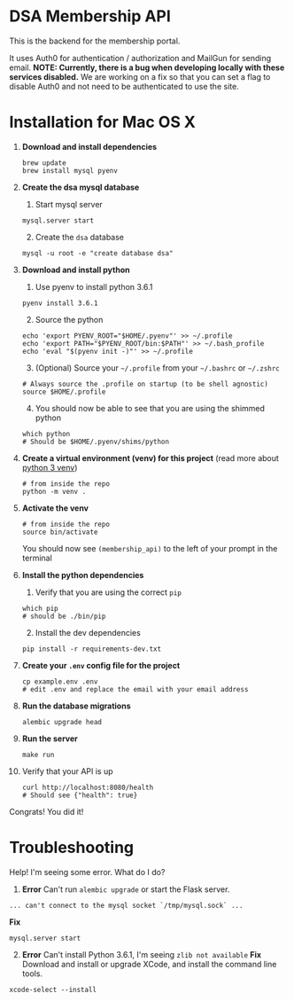 # DSA Membership API

This is the backend for the membership portal.

It uses Auth0 for authentication / authorization and MailGun for sending email.
**NOTE: Currently, there is a bug when developing locally with these services disabled.**
We are working on a fix so that you can set a flag to disable Auth0 and not need to be authenticated
to use the site.
 
# Installation for Mac OS X

1. **Download and install dependencies**
    ```
    brew update
    brew install mysql pyenv
    ```
    
2. **Create the dsa mysql database**
    1. Start mysql server
    ```
    mysql.server start
    ```
    2. Create the `dsa` database
    ```
    mysql -u root -e "create database dsa"
    ```

3. **Download and install python**
    1. Use pyenv to install python 3.6.1
    ```
    pyenv install 3.6.1
    ```
    2. Source the python 
    ```
    echo 'export PYENV_ROOT="$HOME/.pyenv"' >> ~/.profile
    echo 'export PATH="$PYENV_ROOT/bin:$PATH"' >> ~/.bash_profile
    echo 'eval "$(pyenv init -)"' >> ~/.profile
    ```
    3. (Optional) Source your `~/.profile` from your `~/.bashrc` or `~/.zshrc`
    ```
    # Always source the .profile on startup (to be shell agnostic)
    source $HOME/.profile
    ```
    4. You should now be able to see that you are using the shimmed python
    ```
    which python
    # Should be $HOME/.pyenv/shims/python
    ```

4. **Create a virtual environment (venv) for this project** (read more about [python 3 venv](https://packaging.python.org/installing/#creating-virtual-environments))
    ```
    # from inside the repo
    python -m venv .
    ```

5. **Activate the venv**
    ```
    # from inside the repo
    source bin/activate
    ```
    You should now see `(membership_api)` to the left of your prompt in the terminal

6. **Install the python dependencies**
    1. Verify that you are using the correct `pip`
    ```
    which pip
    # should be ./bin/pip
    ```
    2. Install the dev dependencies
    ```
    pip install -r requirements-dev.txt
    ```

7. **Create your `.env` config file for the project**
    ```
    cp example.env .env
    # edit .env and replace the email with your email address
    ```

8. **Run the database migrations**
    ```
    alembic upgrade head
    ```

9. **Run the server**
    ```
    make run
    ```

10. Verify that your API is up
    ```
    curl http://localhost:8080/health
    # Should see {"health": true}
    ```

Congrats! You did it!

# Troubleshooting

Help! I'm seeing some error. What do I do?

1. **Error** Can't run `alembic upgrade` or start the Flask server.
```
... can't connect to the mysql socket `/tmp/mysql.sock` ...
```
**Fix**
```
mysql.server start
```

2. **Error** Can't install Python 3.6.1, I'm seeing `zlib not available`
**Fix**
Download and install or upgrade XCode, and install the command line tools.
```
xcode-select --install
```

